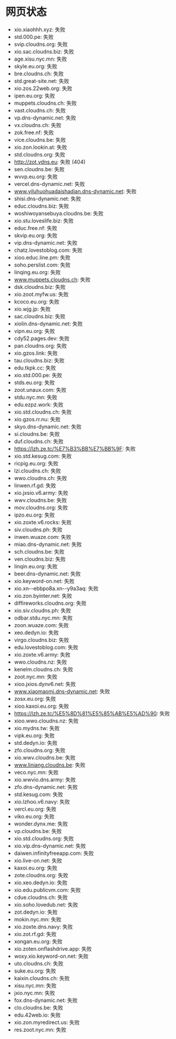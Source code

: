# 网页状态
- xio.xiaohhh.xyz: 失败
- std.000.pe: 失败
- svip.cloudns.org: 失败
- xio.sac.cloudns.biz: 失败
- age.xisu.nyc.mn: 失败
- skyle.eu.org: 失败
- bre.cloudns.ch: 失败
- std.great-site.net: 失败
- xio.zos.22web.org: 失败
- ipen.eu.org: 失败
- muppets.cloudns.ch: 失败
- vast.cloudns.ch: 失败
- vp.dns-dynamic.net: 失败
- vx.cloudns.ch: 失败
- zok.free.nf: 失败
- vice.cloudns.be: 失败
- xio.zon.lookin.at: 失败
- std.cloudns.org: 失败
- http://zot.ydns.eu: 失败 (404)
- sen.cloudns.be: 失败
- wvvp.eu.org: 失败
- vercel.dns-dynamic.net: 失败
- www.yiluhuohuadaishadian.dns-dynamic.net: 失败
- shisi.dns-dynamic.net: 失败
- educ.cloudns.biz: 失败
- woshiwoyansebuya.cloudns.be: 失败
- xio.stu.loveslife.biz: 失败
- educ.free.nf: 失败
- skvip.eu.org: 失败
- vip.dns-dynamic.net: 失败
- chatz.lovestoblog.com: 失败
- xioo.educ.line.pm: 失败
- soho.perslist.com: 失败
- linqing.eu.org: 失败
- www.muppets.cloudns.ch: 失败
- dsk.cloudns.biz: 失败
- xio.zoot.myfw.us: 失败
- kcoco.eu.org: 失败
- xio.wjg.jp: 失败
- sac.cloudns.biz: 失败
- xiolin.dns-dynamic.net: 失败
- vipn.eu.org: 失败
- cdy52.pages.dev: 失败
- pan.cloudns.org: 失败
- xio.gzos.link: 失败
- tau.cloudns.biz: 失败
- edu.tkpk.cc: 失败
- xio.std.000.pe: 失败
- stds.eu.org: 失败
- zoot.unaux.com: 失败
- stdu.nyc.mn: 失败
- edu.ezpz.work: 失败
- xio.std.cloudns.ch: 失败
- xio.gzos.rr.nu: 失败
- skyo.dns-dynamic.net: 失败
- si.cloudns.be: 失败
- duf.cloudns.ch: 失败
- https://lzh.ze.tc/%E7%B3%BB%E7%BB%9F: 失败
- xio.std.kesug.com: 失败
- ricpig.eu.org: 失败
- lzi.cloudns.ch: 失败
- wwo.cloudns.ch: 失败
- linwen.rf.gd: 失败
- xio.jxsio.v6.army: 失败
- wwv.cloudns.be: 失败
- mov.cloudns.org: 失败
- ipzo.eu.org: 失败
- xio.zoxte.v6.rocks: 失败
- siv.cloudns.ph: 失败
- inwen.wuaze.com: 失败
- miao.dns-dynamic.net: 失败
- sch.cloudns.be: 失败
- ven.cloudns.biz: 失败
- linqin.eu.org: 失败
- beer.dns-dynamic.net: 失败
- xio.keyword-on.net: 失败
- xio.xn--ebbpo8a.xn--y9a3aq: 失败
- xio.zon.byinter.net: 失败
- diffireworks.cloudns.org: 失败
- xio.siv.cloudns.ph: 失败
- odbar.stdu.nyc.mn: 失败
- zoon.wuaze.com: 失败
- xeo.dedyn.io: 失败
- virgo.cloudns.biz: 失败
- edu.lovestoblog.com: 失败
- xio.zoxte.v6.army: 失败
- wwo.cloudns.nz: 失败
- kenelm.cloudns.ch: 失败
- zoot.nyc.mn: 失败
- xioo.jxios.dynv6.net: 失败
- www.xiaomaomi.dns-dynamic.net: 失败
- zosx.eu.org: 失败
- xioo.kaxoi.eu.org: 失败
- https://lzh.ze.tc/%E5%8D%81%E5%85%AB%E5%AD%90: 失败
- xioo.wwo.cloudns.nz: 失败
- xio.mydns.tw: 失败
- vipk.eu.org: 失败
- std.dedyn.io: 失败
- zfo.cloudns.org: 失败
- xio.wwv.cloudns.be: 失败
- www.liniang.cloudns.be: 失败
- veco.nyc.mn: 失败
- xio.wwvio.dns.army: 失败
- zfo.dns-dynamic.net: 失败
- std.kesug.com: 失败
- xio.lzhoo.v6.navy: 失败
- vercl.eu.org: 失败
- viko.eu.org: 失败
- wonder.dynx.me: 失败
- vp.cloudns.be: 失败
- xio.std.cloudns.org: 失败
- xio.vip.dns-dynamic.net: 失败
- daiwen.infinityfreeapp.com: 失败
- xio.live-on.net: 失败
- kaxoi.eu.org: 失败
- zote.cloudns.org: 失败
- xio.xeo.dedyn.io: 失败
- xio.edu.publicvm.com: 失败
- cdue.cloudns.ch: 失败
- xio.soho.lovedub.net: 失败
- zot.dedyn.io: 失败
- mokin.nyc.mn: 失败
- xio.zoxte.dns.navy: 失败
- xio.zot.rf.gd: 失败
- xongan.eu.org: 失败
- xio.zoten.onflashdrive.app: 失败
- woxy.xio.keyword-on.net: 失败
- uto.cloudns.ch: 失败
- suke.eu.org: 失败
- kaixin.cloudns.ch: 失败
- xisu.nyc.mn: 失败
- jxio.nyc.mn: 失败
- fox.dns-dynamic.net: 失败
- clo.cloudns.be: 失败
- edu.42web.io: 失败
- xio.zon.myredirect.us: 失败
- res.zoot.nyc.mn: 失败
